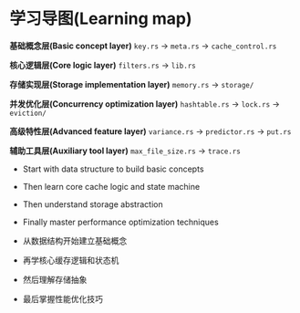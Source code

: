 # 学习导图(Learning map)

**基础概念层(Basic concept layer)**
`key.rs` -> `meta.rs` -> `cache_control.rs`

**核心逻辑层(Core logic layer)** 
`filters.rs` -> `lib.rs`

**存储实现层(Storage implementation layer)**
`memory.rs` -> `storage/`

**并发优化层(Concurrency optimization layer)**
`hashtable.rs` -> `lock.rs` -> `eviction/`

**高级特性层(Advanced feature layer)**
`variance.rs` -> `predictor.rs` -> `put.rs`

**辅助工具层(Auxiliary tool layer)**
`max_file_size.rs` -> `trace.rs`

- Start with data structure to build basic concepts
- Then learn core cache logic and state machine
- Then understand storage abstraction
- Finally master performance optimization techniques

- 从数据结构开始建立基础概念
- 再学核心缓存逻辑和状态机
- 然后理解存储抽象
- 最后掌握性能优化技巧